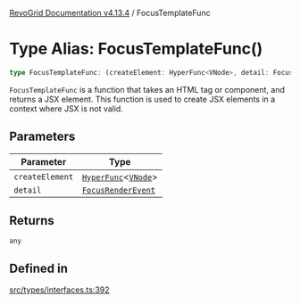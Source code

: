 [RevoGrid Documentation v4.13.4](README.md) / FocusTemplateFunc

# Type Alias: FocusTemplateFunc()

```ts
type FocusTemplateFunc: (createElement: HyperFunc<VNode>, detail: FocusRenderEvent) => any;
```

`FocusTemplateFunc` is a function that takes an HTML tag or component, and
returns a JSX element. This function is used to create JSX elements in a
context where JSX is not valid.

## Parameters

| Parameter | Type |
| ------ | ------ |
| `createElement` | [`HyperFunc`](Interface.HyperFunc.md)\<[`VNode`](Interface.VNode.md)\> |
| `detail` | [`FocusRenderEvent`](Interface.FocusRenderEvent.md) |

## Returns

`any`

## Defined in

[src/types/interfaces.ts:392](https://github.com/revolist/revogrid/blob/325e86c31155d90566dec588c08b121b0ae7657a/src/types/interfaces.ts#L392)
